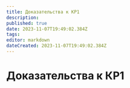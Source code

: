 ```yaml
---
title: Доказательства к КР1
description: 
published: true
date: 2023-11-07T19:49:02.384Z
tags: 
editor: markdown
dateCreated: 2023-11-07T19:49:02.384Z
---
```


# Доказательства к КР1